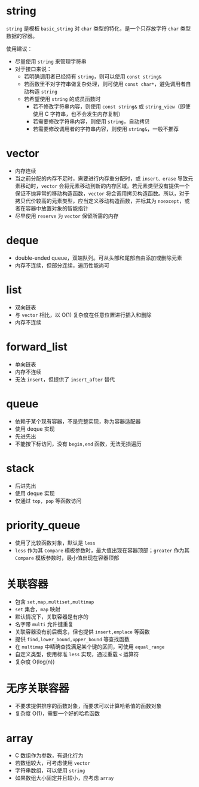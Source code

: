 # string

`string` 是模板 `basic_string` 对 `char` 类型的特化，是一个只存放字符 `char` 类型数据的容器。

使用建议：

- 尽量使用 `string` 来管理字符串
- 对于接口来说：
  - 若明确调用者已经持有 `string`，则可以使用 `const string&`
  - 若函数里不对字符串做复杂处理，则可使用 `const char*`，避免调用者自动构造 `string`
  - 若希望使用 `string` 的成员函数时
    - 若不修改字符串内容，则使用 `const string&` 或 `string_view`（即使使用 C 字符串，也不会发生内存复制）
    - 若需要修改字符串内容，则使用 `string`，自动拷贝
    - 若需要修改调用者的字符串内容，则使用 `string&`，一般不推荐

# vector

- 内存连续
- 当之前分配的内存不足时，需要进行内存重分配时，或 `insert、erase` 导致元素移动时，`vector` 会将元素移动到新的内存区域。若元素类型没有提供一个保证不抛异常的移动构造函数，`vector` 将会调用拷贝构造函数。所以，对于拷贝代价较高的元素类型，应当定义移动构造函数，并标其为 `noexcept`，或者在容器中放置对象的智能指针
- 尽早使用 `reserve` 为 `vector` 保留所需的内存

# deque

- double-ended queue，双端队列。可从头部和尾部自由添加或删除元素
- 内存不连续，但部分连续，遍历性能尚可

# list

- 双向链表
- 与 `vector` 相比，以 O(1) 复杂度在任意位置进行插入和删除
- 内存不连续

# forward_list

- 单向链表
- 内存不连续
- 无法 `insert`，但提供了 `insert_after` 替代

# queue

- 依赖于某个现有容器，不是完整实现，称为容器适配器
- 使用 deque 实现
- 先进先出
- 不能按下标访问，没有 `begin,end` 函数，无法无损遍历

# stack

- 后进先出
- 使用 deque 实现
- 仅通过 `top, pop` 等函数访问

# priority_queue

- 使用了比较函数对象，默认是 `less`
- `less` 作为其 `Compare` 模板参数时，最大值出现在容器顶部；`greater` 作为其 `Compare` 模板参数时，最小值出现在容器顶部

# 关联容器

- 包含 `set,map,multiset,multimap`
- `set` 集合，`map` 映射
- 默认情况下，关联容器是有序的
- 名字带 `multi` 允许键重复
- 关联容器没有前后概念，但也提供 `insert,emplace` 等函数
- 提供 `find,lower_bound,upper_bound` 等查找函数
- 在 `multimap` 中精确查找满足某个键的区间，可使用 `equal_range`
- 自定义类型，使用标准 `less` 实现，通过重载 `<` 运算符
- 复杂度 O(log(n))

# 无序关联容器

- 不要求提供排序的函数对象，而要求可以计算哈希值的函数对象
- 复杂度 O(1)，需要一个好的哈希函数

# array

- C 数组作为参数，有退化行为
- 若数组较大，可考虑使用 `vector`
- 字符串数组，可以使用 `string`
- 如果数组大小固定并且较小，应考虑 `array`
